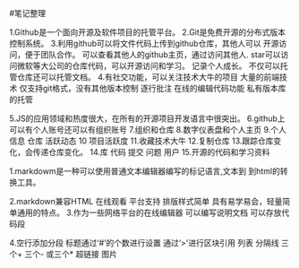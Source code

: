 #笔记整理

1.Github是一个面向开源及软件项目的托管平台。
2.Git是免费开源的分布式版本控制系统。
3.利用github可以将文件代码上传到github仓库，其他人可以
开源访问，便于团队合作。
可以查看其他人的github主页，通过访问其他人.
star可以访问微软等大公司的仓库代码，可以开源访问和学习。
记录个人成长。
不仅可以托管仓库还可以托管文档。 
4.有社交功能，可以关注技术大牛的项目
大量的前端技术
仅支持git格式，没有其他版本控制
逐行批注
在线的编辑代码功能
私有版本库的托管

5.JS的应用领域和热度很大，在所有的开源项目开发语言中很突出。
6.github上可以有个人账号还可以有组织账号
7.组织和仓库
8.数字仪表盘和个人主页
9.个人信息 仓库 活跃动态
10 项目活跃度
11.收藏技术大牛
12.复制仓库
13.跟踪仓库变化，会传递仓库变化。
14.库 代码 提交 问题 用户
15.开源的代码和学习资料


1.markdowm是一种可以使用普通文本编辑器编写的标记语言,文本到
到html的转换工具。

2.markdown兼容HTML 在线观看 平台支持
 排版样式简单 具有易学易会，轻量简单通用的特点。
3.作为一些网络平台的在线编辑器
可以编写说明文档
可以存放代码段

4.空行添加分段
标题通过‘#’的个数进行设置
通过‘>'进行区块引用
列表
分隔线 三个+ 三个- 或三个*
超链接 []()
图片 ![]()












